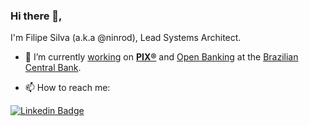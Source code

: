 ### Hi there 👋, 

I'm Filipe Silva (a.k.a @ninrod), Lead Systems Architect. 

- 🔭 I’m currently [working](https://github.com/bacen/pix-perguntas-e-respostas) on __[PIX®](https://github.com/bacen/pix-api-recebimentos)__ and [Open Banking](https://www.bcb.gov.br/en/pressdetail/2284/nota) at the [Brazilian Central Bank](https://www.bcb.gov.br).  

- 📫 How to reach me: 

[![Linkedin Badge](https://img.shields.io/badge/LinkedIn-Filipe%20Silva-blue)](https://www.linkedin.com/in/filipe-silva-ninrod/) 
